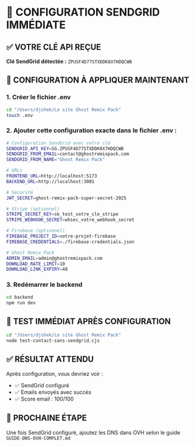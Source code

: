 # 🔑 CONFIGURATION SENDGRID IMMÉDIATE

## ✅ VOTRE CLÉ API REÇUE

**Clé SendGrid détectée :** `ZPUSF4D77STXDDK8X7HDQCWB`

## 🚀 CONFIGURATION À APPLIQUER MAINTENANT

### 1. Créer le fichier .env

```bash
cd "/Users/djshek/Le site Ghost Remix Pack"
touch .env
```

### 2. Ajouter cette configuration exacte dans le fichier .env :

```bash
# Configuration SendGrid avec votre clé
SENDGRID_API_KEY=SG.ZPUSF4D77STXDDK8X7HDQCWB
SENDGRID_FROM_EMAIL=contact@ghostremixpack.com
SENDGRID_FROM_NAME="Ghost Remix Pack"

# URLs
FRONTEND_URL=http://localhost:5173
BACKEND_URL=http://localhost:3001

# Sécurité
JWT_SECRET=ghost-remix-pack-super-secret-2025

# Stripe (optionnel)
STRIPE_SECRET_KEY=sk_test_votre_cle_stripe
STRIPE_WEBHOOK_SECRET=whsec_votre_webhook_secret

# Firebase (optionnel)
FIREBASE_PROJECT_ID=votre-projet-firebase
FIREBASE_CREDENTIALS=./firebase-credentials.json

# Ghost Remix Pack
ADMIN_EMAIL=admin@ghostremixpack.com
DOWNLOAD_RATE_LIMIT=10
DOWNLOAD_LINK_EXPIRY=48
```

### 3. Redémarrer le backend

```bash
cd backend
npm run dev
```

## 🧪 TEST IMMÉDIAT APRÈS CONFIGURATION

```bash
cd "/Users/djshek/Le site Ghost Remix Pack"
node test-contact-sans-sendgrid.cjs
```

## ✅ RÉSULTAT ATTENDU

Après configuration, vous devriez voir :
- ✅ SendGrid configuré
- ✅ Emails envoyés avec succès
- ✅ Score email : 100/100

## 🎯 PROCHAINE ÉTAPE

Une fois SendGrid configuré, ajoutez les DNS dans OVH selon le guide `GUIDE-DNS-OVH-COMPLET.md`
